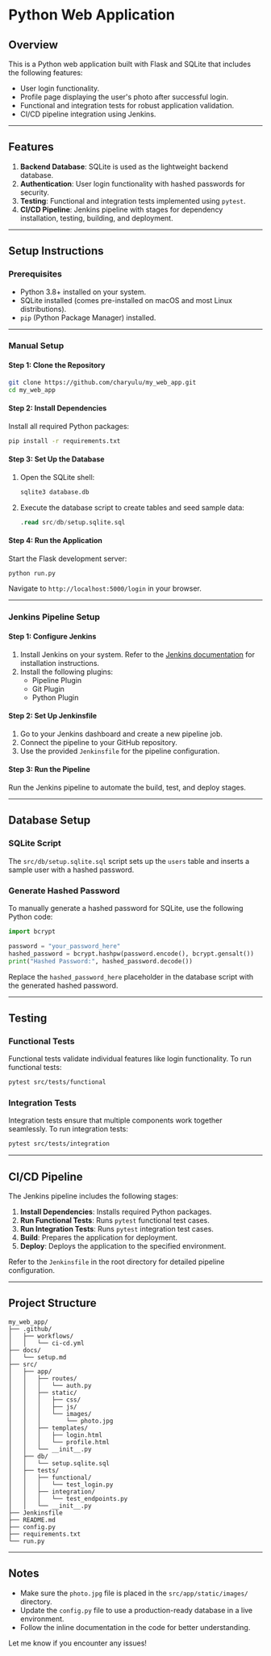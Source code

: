 # Python Web Application

## Overview
This is a Python web application built with Flask and SQLite that includes the following features:
- User login functionality.
- Profile page displaying the user's photo after successful login.
- Functional and integration tests for robust application validation.
- CI/CD pipeline integration using Jenkins.

---

## Features
1. **Backend Database**: SQLite is used as the lightweight backend database.
2. **Authentication**: User login functionality with hashed passwords for security.
3. **Testing**: Functional and integration tests implemented using `pytest`.
4. **CI/CD Pipeline**: Jenkins pipeline with stages for dependency installation, testing, building, and deployment.

---

## Setup Instructions

### Prerequisites
- Python 3.8+ installed on your system.
- SQLite installed (comes pre-installed on macOS and most Linux distributions).
- `pip` (Python Package Manager) installed.

---

### **Manual Setup**

#### Step 1: Clone the Repository
```bash
git clone https://github.com/charyulu/my_web_app.git
cd my_web_app
```

#### Step 2: Install Dependencies
Install all required Python packages:
```bash
pip install -r requirements.txt
```

#### Step 3: Set Up the Database
1. Open the SQLite shell:
    ```bash
    sqlite3 database.db
    ```
2. Execute the database script to create tables and seed sample data:
    ```sql
    .read src/db/setup.sqlite.sql
    ```

#### Step 4: Run the Application
Start the Flask development server:
```bash
python run.py
```
Navigate to `http://localhost:5000/login` in your browser.

---

### **Jenkins Pipeline Setup**

#### Step 1: Configure Jenkins
1. Install Jenkins on your system. Refer to the [Jenkins documentation](https://www.jenkins.io/doc/) for installation instructions.
2. Install the following plugins:
   - Pipeline Plugin
   - Git Plugin
   - Python Plugin

#### Step 2: Set Up Jenkinsfile
1. Go to your Jenkins dashboard and create a new pipeline job.
2. Connect the pipeline to your GitHub repository.
3. Use the provided `Jenkinsfile` for the pipeline configuration.

#### Step 3: Run the Pipeline
Run the Jenkins pipeline to automate the build, test, and deploy stages.

---

## Database Setup

### **SQLite Script**
The `src/db/setup.sqlite.sql` script sets up the `users` table and inserts a sample user with a hashed password.

### **Generate Hashed Password**
To manually generate a hashed password for SQLite, use the following Python code:

```python
import bcrypt

password = "your_password_here"
hashed_password = bcrypt.hashpw(password.encode(), bcrypt.gensalt())
print("Hashed Password:", hashed_password.decode())
```

Replace the `hashed_password_here` placeholder in the database script with the generated hashed password.

---

## Testing

### **Functional Tests**
Functional tests validate individual features like login functionality. To run functional tests:
```bash
pytest src/tests/functional
```

### **Integration Tests**
Integration tests ensure that multiple components work together seamlessly. To run integration tests:
```bash
pytest src/tests/integration
```

---

## CI/CD Pipeline

The Jenkins pipeline includes the following stages:
1. **Install Dependencies**: Installs required Python packages.
2. **Run Functional Tests**: Runs `pytest` functional test cases.
3. **Run Integration Tests**: Runs `pytest` integration test cases.
4. **Build**: Prepares the application for deployment.
5. **Deploy**: Deploys the application to the specified environment.

Refer to the `Jenkinsfile` in the root directory for detailed pipeline configuration.

---

## Project Structure

```plaintext
my_web_app/
├── .github/
│   ├── workflows/
│   │   └── ci-cd.yml
├── docs/
│   └── setup.md
├── src/
│   ├── app/
│   │   ├── routes/
│   │   │   └── auth.py
│   │   ├── static/
│   │   │   ├── css/
│   │   │   ├── js/
│   │   │   └── images/
│   │   │       └── photo.jpg
│   │   ├── templates/
│   │   │   ├── login.html
│   │   │   └── profile.html
│   │   └── __init__.py
│   ├── db/
│   │   └── setup.sqlite.sql
│   ├── tests/
│   │   ├── functional/
│   │   │   └── test_login.py
│   │   ├── integration/
│   │   │   └── test_endpoints.py
│   │   └── __init__.py
├── Jenkinsfile
├── README.md
├── config.py
├── requirements.txt
└── run.py
```

---

## Notes
- Make sure the `photo.jpg` file is placed in the `src/app/static/images/` directory.
- Update the `config.py` file to use a production-ready database in a live environment.
- Follow the inline documentation in the code for better understanding.

Let me know if you encounter any issues!